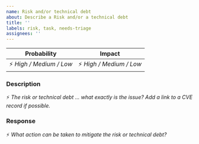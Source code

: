 ```yaml
---
name: Risk and/or technical debt
about: Describe a Risk and/or a technical debt
title: ''
labels: risk, task, needs-triage
assignees: ''
---
```


| Probability                 | Impact                      |
|-----------------------------|-----------------------------|
| :zap: _High / Medium / Low_ | :zap: _High / Medium / Low_ |

### Description

:zap: _The risk or technical debt ... what exactly is the issue? Add a link to a CVE record if possible._

### Response

:zap: _What action can be taken to mitigate the risk or technical debt?_
